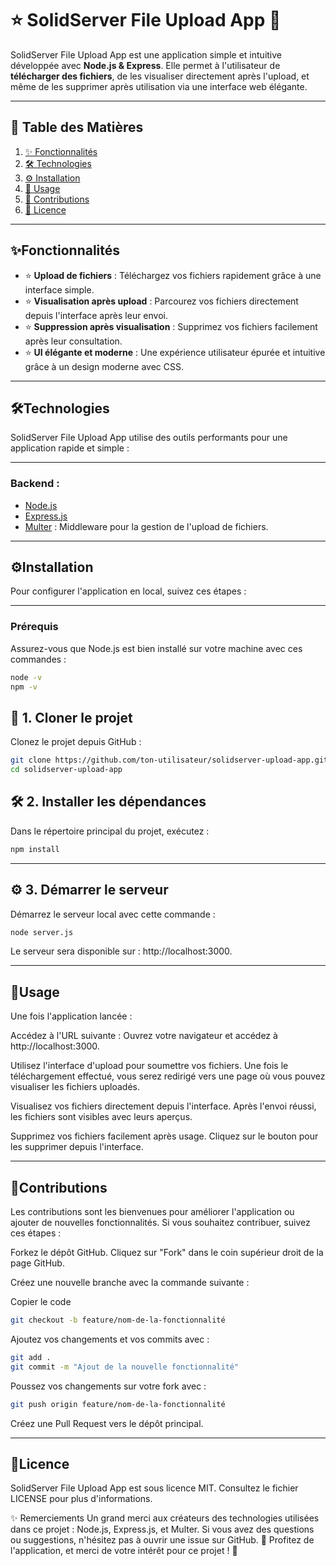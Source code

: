 # ⭐ **SolidServer File Upload App 💾**

SolidServer File Upload App est une application simple et intuitive développée avec **Node.js & Express**. Elle permet à l'utilisateur de **télécharger des fichiers**, de les visualiser directement après l'upload, et même de les supprimer après utilisation via une interface web élégante.

---

## 📜 **Table des Matières**

1. [✨ Fonctionnalités](#fonctionnalités)  
2. [🛠️ Technologies](#technologies)  
3. [⚙️ Installation](#installation)  
4. [🚀 Usage](#usage)  
5. [🤝 Contributions](#contributions)  
6. [📜 Licence](#licence)  

---

## **✨Fonctionnalités**

- ⭐ **Upload de fichiers** : Téléchargez vos fichiers rapidement grâce à une interface simple.  
- ⭐ **Visualisation après upload** : Parcourez vos fichiers directement depuis l'interface après leur envoi.  
- ⭐ **Suppression après visualisation** : Supprimez vos fichiers facilement après leur consultation.  
- ⭐ **UI élégante et moderne** : Une expérience utilisateur épurée et intuitive grâce à un design moderne avec CSS.

---

## **🛠Technologies**

SolidServer File Upload App utilise des outils performants pour une application rapide et simple :

---

### **Backend** :
- [Node.js](https://nodejs.org/)  
- [Express.js](https://expressjs.com/)  
- [Multer](https://github.com/expressjs/multer) : Middleware pour la gestion de l'upload de fichiers.

---

## **⚙Installation**

Pour configurer l'application en local, suivez ces étapes :

---

### **Prérequis**

Assurez-vous que Node.js est bien installé sur votre machine avec ces commandes :

```bash
node -v
npm -v
 ```
## **🚀 1. Cloner le projet**
Clonez le projet depuis GitHub :

 ```bash
git clone https://github.com/ton-utilisateur/solidserver-upload-app.git
cd solidserver-upload-app
 ```
## **🛠️ 2. Installer les dépendances**
Dans le répertoire principal du projet, exécutez :

 ```bash
npm install
 ```

---

## **⚙️ 3. Démarrer le serveur**
Démarrez le serveur local avec cette commande :

 ```bash
node server.js
 ```
Le serveur sera disponible sur : http://localhost:3000.

---

## **🚀Usage**
Une fois l'application lancée :

Accédez à l'URL suivante :
Ouvrez votre navigateur et accédez à http://localhost:3000.

Utilisez l'interface d'upload pour soumettre vos fichiers.
Une fois le téléchargement effectué, vous serez redirigé vers une page où vous pouvez visualiser les fichiers uploadés.

Visualisez vos fichiers directement depuis l'interface.
Après l'envoi réussi, les fichiers sont visibles avec leurs aperçus.

Supprimez vos fichiers facilement après usage.
Cliquez sur le bouton pour les supprimer depuis l'interface.

---

## **🤝Contributions**
Les contributions sont les bienvenues pour améliorer l'application ou ajouter de nouvelles fonctionnalités. Si vous souhaitez contribuer, suivez ces étapes :

Forkez le dépôt GitHub.
Cliquez sur "Fork" dans le coin supérieur droit de la page GitHub.

Créez une nouvelle branche avec la commande suivante :

Copier le code
```bash
git checkout -b feature/nom-de-la-fonctionnalité
```
Ajoutez vos changements et vos commits avec :

```bash
git add .
git commit -m "Ajout de la nouvelle fonctionnalité"
```
Poussez vos changements sur votre fork avec :

```bash
git push origin feature/nom-de-la-fonctionnalité
```
Créez une Pull Request vers le dépôt principal.

---

## **📜Licence**
SolidServer File Upload App est sous licence MIT. Consultez le fichier LICENSE pour plus d'informations.

✨ Remerciements
Un grand merci aux créateurs des technologies utilisées dans ce projet : Node.js, Express.js, et Multer.
Si vous avez des questions ou suggestions, n'hésitez pas à ouvrir une issue sur GitHub.
🎉 Profitez de l'application, et merci de votre intérêt pour ce projet ! 🚀
